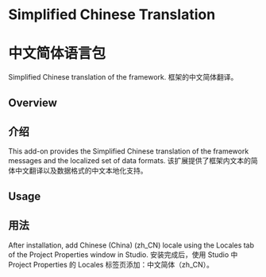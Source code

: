# Simplified Chinese Translation
# 中文简体语言包

Simplified Chinese translation of the framework.
框架的中文简体翻译。

## Overview
## 介绍

This add-on provides the Simplified Chinese translation of the framework messages and the localized set of data formats.
该扩展提供了框架内文本的简体中文翻译以及数据格式的中文本地化支持。

## Usage
## 用法

After installation, add Chinese (China) (zh_CN) locale using the Locales tab of the Project Properties window in Studio.
安装完成后，使用 Studio 中 Project Properties 的 Locales 标签页添加：中文简体（zh_CN）。
